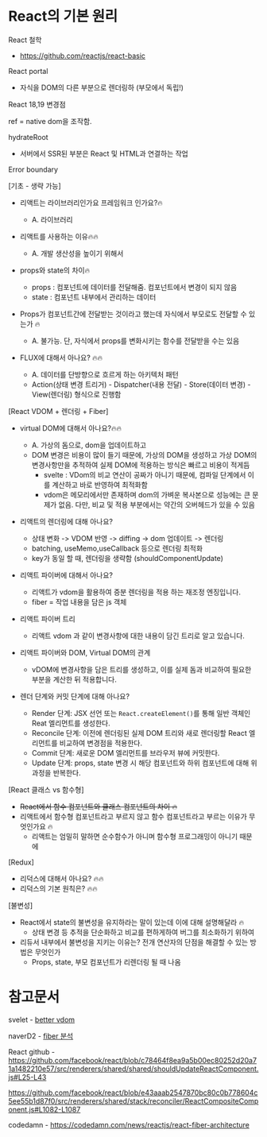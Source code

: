# React의 기본 원리

React 철학

- https://github.com/reactjs/react-basic

React portal

- 자식을 DOM의 다른 부분으로 렌더링하 (부모에서 독립!)

React 18,19 변경점

ref = native dom을 조작함.



hydrateRoot

- 서버에서 SSR된 부분은 React 및 HTML과 연결하는 작업

Error boundary



[기초 - 생략 가능]

- 리액트는 라이브러리인가요 프레임워크 인가요?🔥

  - A. 라이브러리

- 리액트를 사용하는 이유🔥🔥

  - A. 개발 생산성을 높이기 위해서

- props와 state의 차이🔥

  - props : 컴포넌트에 데이터를 전달해줌. 컴포넌트에서 변경이 되지 않음
  - state : 컴포넌트 내부에서 관리하는 데이터

- Props가 컴포넌트간에 전달받는 것이라고 했는데 자식에서 부모로도 전달할 수 있는가 🔥

  - A. 불가능. 단, 자식에서 props를 변화시키는 함수를 전달받을 수는 있음

- FLUX에 대해서 아나요? 🔥🔥

  - A. 데이터를 단방향으로 흐르게 하는 아키텍처 패턴
  - Action(상태 변경 트리거) - Dispatcher(내용 전달) - Store(데이터 변경) - View(렌더링) 형식으로 진행함

  

[React VDOM + 렌더링 + Fiber]

- virtual DOM에 대해서 아나요?🔥🔥
  - A. 가상의 돔으로, dom을 업데이트하고 
  - DOM 변경은 비용이 많이 들기 때문에, 가상의 DOM을 생성하고 가상 DOM의 변경사항만을 추적하여 실제 DOM에 적용하는 방식은 빠르고 비용이 적게듬
    - svelte : VDom의 비교 연산이 공짜가 아니기 때문에, 컴파일 단계에서 이를 계산하고 바로 반영하여 최적화함
    - vdom은 메모리에서만 존재하며 dom의 가벼운 복사본으로 성능에는 큰 문제가 없음. 다만, 비교 및 적용 부분에서는 약간의 오버헤드가 있을 수 있음
- 리액트의 렌더링에 대해 아나요?
  - 상태 변화 -> VDOM 반영 -> diffing -> dom 업데이트 -> 렌더링
  - batching, useMemo,useCallback 등으로 렌더링 최적화 
  - key가 동일 할 때, 렌더링을 생략함 (shouldComponentUpdate)

- 리액트 파이버에 대해서 아나요?
  - 리액트가 vdom을 활용하여 증분 렌더링을 적용 하는 재조정 엔징입니다.
  - fiber = 작업 내용을 담은 js 객체
- 리액트 파이버 트리
  - 리액트 vdom 과 같이 변경사항에 대한 내용이 담긴 트리로 알고 있습니다.
- 리액트 파이버와 DOM, Virtual DOM의 관계
  - vDOM에 변경사항을 담은 트리를 생성하고, 이를 실제 돔과 비교하여 필요한 부분을 계산한 뒤 적용합니다.
- 렌더 단계와 커밋 단계에 대해 아나요?
  - Render 단계: JSX 선언 또는 `React.createElement()`를 통해 일반 객체인 Reat 엘리먼트를 생성한다.
  - Reconcile 단계: 이전에 렌더링된 실제 DOM 트리와 새로 렌더링할 React 엘리먼트를 비교하여 변경점을 적용한다.
  - Commit 단계: 새로운 DOM 엘리먼트를 브라우저 뷰에 커밋한다.
  - Update 단계: props, state 변경 시 해당 컴포넌트와 하위 컴포넌트에 대해 위 과정을 반복한다.



[React 클래스 vs 함수형]

- ~~React에서 함수 컴포넌트와 클래스 컴포넌트의 차이 🔥~~
- 리액트에서 함수형 컴포넌트라고 부르지 않고 함수 컴포넌트라고 부르는 이유가 무엇인가요 🔥
  - 리액트는 엄밀히 말하면 순수함수가 아니며 함수형 프로그래밍이 아니기 때문에



[Redux]

- 리덕스에 대해서 아나요? 🔥🔥
- 리덕스의 기본 원칙은? 🔥🔥



[불변성]

- React에서 state의 불변성을 유지하라는 말이 있는데 이에 대해 설명해달라 🔥
  - 상태 변경 등 추적을 단순화하고 비교를 편하게하여 버그를 최소화하기 위하여
- 리듀서 내부에서 불변성을 지키는 이유는? 전개 연산자의 단점을 해결할 수 있는 방법은 무엇인가
  - Props, state, 부모 컴포넌트가 리렌더링 될 때 나옴



# 참고문서

svelet - [better vdom](https://svelte.dev/blog/virtual-dom-is-pure-overhead)

naverD2 - [fiber 분석 ](https://d2.naver.com/helloworld/2690975)

React github - https://github.com/facebook/react/blob/c78464f8ea9a5b00ec80252d20a71a1482210e57/src/renderers/shared/shared/shouldUpdateReactComponent.js#L25-L43

https://github.com/facebook/react/blob/e43aaab2547870bc80c0b778604c5ee55b1d87f0/src/renderers/shared/stack/reconciler/ReactCompositeComponent.js#L1082-L1087

codedamn - https://codedamn.com/news/reactjs/react-fiber-architecture